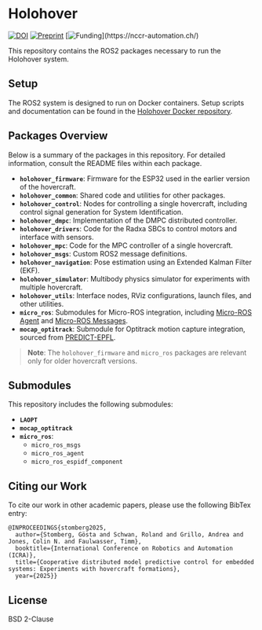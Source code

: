 # Holohover


[![DOI](https://img.shields.io/badge/DOI-10.48550/arXiv.2409.13334-green.svg)](https://doi.org/10.48550/arXiv.2409.13334) [![Preprint](https://img.shields.io/badge/Preprint-arXiv-blue.svg)](https://arxiv.org/abs/2409.13334) [![Funding](https://img.shields.io/badge/Grant-NCCR%20Automation%20(51NF40\_225155)-90e3dc.svg)](https://nccr-automation.ch/)

This repository contains the ROS2 packages necessary to run the Holohover system.

## Setup

The ROS2 system is designed to run on Docker containers. Setup scripts and documentation can be found in the [Holohover Docker repository](https://github.com/PREDICT-EPFL/holohover-docker).

## Packages Overview

Below is a summary of the packages in this repository. For detailed information, consult the README files within each package.

- **`holohover_firmware`**: Firmware for the ESP32 used in the earlier version of the hovercraft.
- **`holohover_common`**: Shared code and utilities for other packages.  
- **`holohover_control`**: Nodes for controlling a single hovercraft, including control signal generation for System Identification.
- **`holohover_dmpc`**: Implementation of the DMPC distributed controller.
- **`holohover_drivers`**: Code for the Radxa SBCs to control motors and interface with sensors.
- **`holohover_mpc`**: Code for the MPC controller of a single hovercraft.
- **`holohover_msgs`**: Custom ROS2 message definitions.
- **`holohover_navigation`**: Pose estimation using an Extended Kalman Filter (EKF).
- **`holohover_simulator`**: Multibody physics simulator for experiments with multiple hovercraft.
- **`holohover_utils`**: Interface nodes, RViz configurations, launch files, and other utilities.  
- **`micro_ros`**: Submodules for Micro-ROS integration, including [Micro-ROS Agent](https://github.com/micro-ROS/micro-ROS-Agent) and [Micro-ROS Messages](https://github.com/micro-ROS/micro_ros_msgs).
- **`mocap_optitrack`**: Submodule for Optitrack motion capture integration, sourced from [PREDICT-EPFL](https://github.com/PREDICT-EPFL/mocap_optitrack).

> **Note**: The `holohover_firmware` and `micro_ros` packages are relevant only for older hovercraft versions.

## Submodules

This repository includes the following submodules:

- **`LAOPT`**
- **`mocap_optitrack`**
- **`micro_ros`**:
  - `micro_ros_msgs`
  - `micro_ros_agent`
  - `micro_ros_espidf_component`

## Citing our Work

To cite our work in other academic papers, please use the following BibTex entry:
```
@INPROCEEDINGS{stomberg2025,
  author={Stomberg, Gösta and Schwan, Roland and Grillo, Andrea and Jones, Colin N. and Faulwasser, Timm},
  booktitle={International Conference on Robotics and Automation (ICRA)}, 
  title={Cooperative distributed model predictive control for embedded systems: Experiments with hovercraft formations}, 
  year={2025}}
```

## License

BSD 2-Clause

